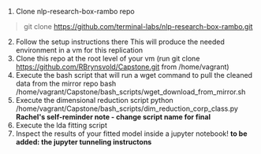 1. Clone nlp-research-box-rambo repo
  > git clone https://github.com/terminal-labs/nlp-research-box-rambo.git

2. Follow the setup instructions there
  This will produce the needed environment in a vm for this replication
2. Clone this repo at the root level of your vm (run git clone https://github.com/RBrynsvold/Capstone.git from /home/vagrant)
3. Execute the bash script that will run a wget command to pull the cleaned data from the mirror repo 
  bash /home/vagrant/Capstone/bash_scripts/wget_download_from_mirror.sh
4. Execute the dimensional reduction script
  python /home/vagrant/Capstone/bash_scripts/dim_reduction_corp_class.py
  **Rachel's self-reminder note - change script name for final**
5. Execute the lda fitting script
6. Inspect the results of your fitted model inside a jupyter notebook!
   **to be added: the jupyter tunneling instructons**
